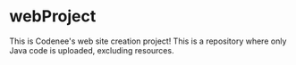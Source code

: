 # webProject

This is Codenee's web site creation project!
This is a repository where only Java code is uploaded, excluding resources.

